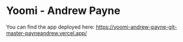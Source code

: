 # Yoomi - Andrew Payne

You can find the app deployed here: https://yoomi-andrew-payne-git-master-payneandrew.vercel.app/
